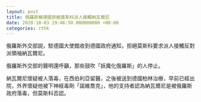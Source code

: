 ```yaml
---
layout: post
title: 俄羅斯稱德國拒絕莫斯科派人接觸納瓦爾尼
date: 2020-10-03 19:46:50.000000000 +08:00
categories: rthk
---
```


俄羅斯外交部說，駐德國大使館收到德國政府通知，拒絕莫斯科要求派人接觸反對派領袖納瓦爾尼。

俄羅斯外交部的聲明還呼籲，那些鼓吹「妖魔化俄羅斯」的人停止。

納瓦爾尼懷疑被人落毒，在西伯利亞留醫，之後被送到德國柏林治療，早前已經出院，外界懷疑他被下神經毒劑「諾維喬克」，他的支持者認為納瓦爾尼是被俄羅斯政府落毒，但莫斯科否認。

